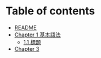 # Table of contents

* [README](README.md)
* [Chapter 1 基本語法](chapter-1-ji-ben-yu-fa/README.md)
  * [1.1 標題](chapter-1-ji-ben-yu-fa/1.1-biao-ti.md)
* [Chapter 3](chapter-3.md)
